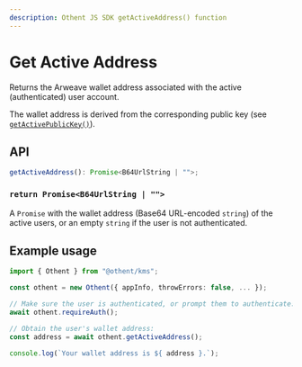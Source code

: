 ```yaml
---
description: Othent JS SDK getActiveAddress() function
---
```


# Get Active Address

Returns the Arweave wallet address associated with the active (authenticated) user account.

The wallet address is derived from the corresponding public key (see [`getActivePublicKey()`](get-active-public-key.md)).

## API

```ts
getActiveAddress(): Promise<B64UrlString | "">;
```

### `return Promise<B64UrlString | "">`

A `Promise` with the wallet address (Base64 URL-encoded `string`) of the active users, or an empty `string` if the user
is not authenticated.

## Example usage

```ts
import { Othent } from "@othent/kms";

const othent = new Othent({ appInfo, throwErrors: false, ... });

// Make sure the user is authenticated, or prompt them to authenticate:
await othent.requireAuth();

// Obtain the user's wallet address:
const address = await othent.getActiveAddress();

console.log(`Your wallet address is ${ address }.`);
```
